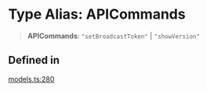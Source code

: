# Type Alias: APICommands

> **APICommands**: `"setBroadcastToken"` \| `"showVersion"`

## Defined in

[models.ts:280](https://github.com/live-codes/livecodes/blob/dd47937033b0f6a7246cbcc91dba5ba09e233513/src/sdk/models.ts#L280)